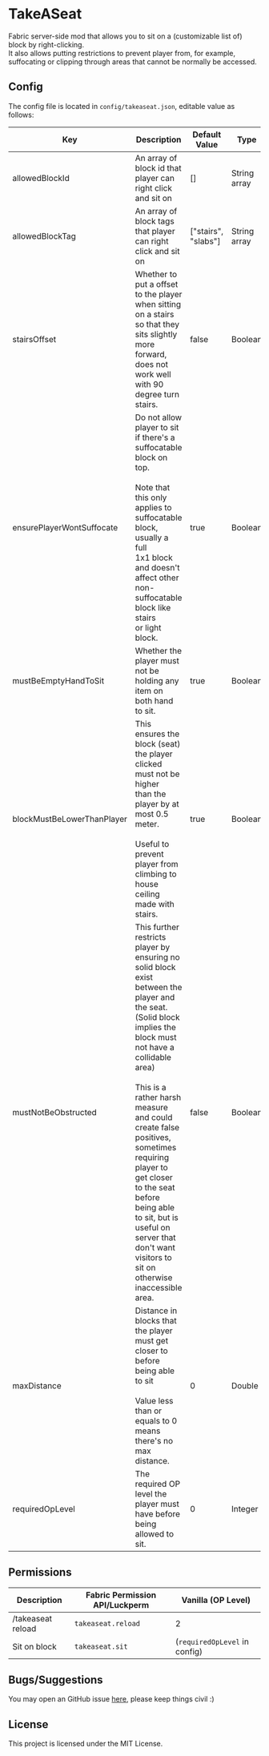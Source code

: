 # TakeASeat
Fabric server-side mod that allows you to sit on a (customizable list of) block by right-clicking.  
It also allows putting restrictions to prevent player from, for example, suffocating or clipping through areas that cannot be normally be accessed.

## Config
The config file is located in `config/takeaseat.json`, editable value as follows:

| Key                        | Description                                                                                                                                                                                                                                                                                                                                                                                                             | Default Value       | Type         |
|----------------------------|-------------------------------------------------------------------------------------------------------------------------------------------------------------------------------------------------------------------------------------------------------------------------------------------------------------------------------------------------------------------------------------------------------------------------|---------------------|--------------|
| allowedBlockId             | An array of block id that player can right click and sit on                                                                                                                                                                                                                                                                                                                                                             | []                  | String array |
| allowedBlockTag            | An array of block tags that player can right click and sit on                                                                                                                                                                                                                                                                                                                                                           | ["stairs", "slabs"] | String array |
| stairsOffset               | Whether to put a offset to the player when sitting on a stairs so that they sits slightly more forward, does not work well with 90 degree turn stairs.                                                                                                                                                                                                                                                                  | false               | Boolean      |
| ensurePlayerWontSuffocate  | Do not allow player to sit if there's a suffocatable block on top.<br><br>Note that this only applies to suffocatable block, usually a full<br>1x1 block and doesn't affect other non-suffocatable block like stairs<br>or light block.                                                                                                                                                                                 | true                | Boolean      |
| mustBeEmptyHandToSit       | Whether the player must not be holding any item on both hand to sit.                                                                                                                                                                                                                                                                                                                                                    | true                | Boolean      |
| blockMustBeLowerThanPlayer | This ensures the block (seat) the player clicked must not be higher<br>than the player by at most 0.5 meter.<br><br>Useful to prevent player from climbing to house ceiling made with stairs.                                                                                                                                                                                                                           | true                | Boolean      |
| mustNotBeObstructed        | This further restricts player by ensuring no solid block exist between the<br>player and the seat. (Solid block implies the block must not have a collidable area)<br><br>This is a rather harsh measure and could create false positives,<br>sometimes requiring player to get closer to the seat before being able to sit, but is<br>useful on server that don't want visitors to sit on otherwise inaccessible area. | false               | Boolean      |
| maxDistance                | Distance in blocks that the player must get closer to before being able to sit<br><br>Value less than or equals to 0 means there's no max distance.                                                                                                                                                                                                                                                                     | 0                   | Double       |
| requiredOpLevel            | The required OP level the player must have before being allowed to sit.                                                                                                                                                                                                                                                                                                                                                 | 0                   | Integer      |

## Permissions
| Description       | Fabric Permission API/Luckperm | Vanilla (OP Level)            |
|-------------------|--------------------------------|-------------------------------|
| /takeaseat reload | `takeaseat.reload`             | 2                             |
| Sit on block      | `takeaseat.sit`                | (`requiredOpLevel` in config) |

## Bugs/Suggestions
You may open an GitHub issue [here](https://github.com/Kenny-Hui/TakeASeat/issues), please keep things civil :)

## License
This project is licensed under the MIT License.